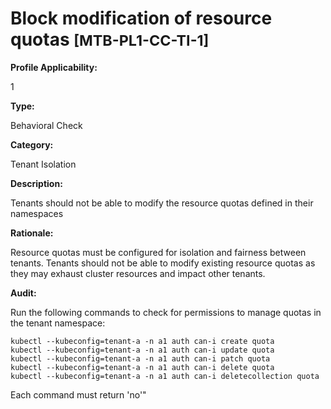 # Block modification of resource quotas <small>[MTB-PL1-CC-TI-1] </small>

**Profile Applicability:**

1

**Type:**

Behavioral Check

**Category:**

Tenant Isolation

**Description:**

Tenants should not be able to modify the resource quotas defined in their namespaces

**Rationale:**

Resource quotas must be configured for isolation and fairness between tenants. Tenants should not be able to modify existing resource quotas as they may exhaust cluster resources and impact other tenants.

**Audit:**

Run the following commands to check for permissions to manage quotas in the tenant namespace:
```shell
kubectl --kubeconfig=tenant-a -n a1 auth can-i create quota
kubectl --kubeconfig=tenant-a -n a1 auth can-i update quota
kubectl --kubeconfig=tenant-a -n a1 auth can-i patch quota
kubectl --kubeconfig=tenant-a -n a1 auth can-i delete quota
kubectl --kubeconfig=tenant-a -n a1 auth can-i deletecollection quota
```
Each command must return &#39;no&#39;&#34;

